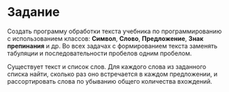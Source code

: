 # Задание
Создать программу обработки текста учебника по программированию с
использованием классов: **Символ**, **Слово**, **Предложение**, **Знак препинания** и др. Во
всех задачах с формированием текста заменять табуляции и последовательности
пробелов одним пробелом.

Существует текст и список слов. Для каждого слова из заданного списка
найти, сколько раз оно встречается в каждом предложении, и
рассортировать слова по убыванию общего количества вхождений.
